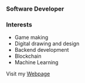 ### Software Developer

### Interests

- Game making
- Digital drawing and design
- Backend development
- Blockchain
- Machine Learning

Visit my [Webpage](https://esmegl.github.io)
